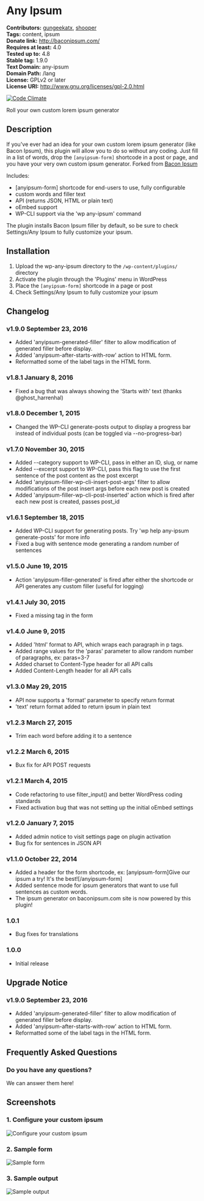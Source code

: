# Any Ipsum #
**Contributors:** [gungeekatx](https://profiles.wordpress.org/gungeekatx), [shooper](https://profiles.wordpress.org/shooper)  
**Tags:** content, ipsum  
**Donate link:** http://baconipsum.com/  
**Requires at least:** 4.0  
**Tested up to:** 4.8  
**Stable tag:** 1.9.0  
**Text Domain:** any-ipsum  
**Domain Path:** /lang  
**License:** GPLv2 or later  
**License URI:** http://www.gnu.org/licenses/gpl-2.0.html  

[![Code Climate](https://codeclimate.com/github/petenelson/wp-any-ipsum/badges/gpa.svg)](https://codeclimate.com/github/petenelson/wp-any-ipsum)


Roll your own custom lorem ipsum generator

## Description ##

If you've ever had an idea for your own custom lorem ipsum generator (like Bacon Ipsum), this plugin will allow you to do so without any coding.  Just fill in a list of words, drop
the `[anyipsum-form]` shortcode in a post or page, and you have your very own custom ipsum generator. Forked from [Bacon Ipsum](http://baconipsum.com)

Includes:

* [anyipsum-form] shortcode for end-users to use, fully configurable
* custom words and filler text
* API (returns JSON, HTML or plain text)
* oEmbed support
* WP-CLI support via the 'wp any-ipsum' command

The plugin installs Bacon Ipsum filler by default, so be sure to check Settings/Any Ipsum to fully customize your ipsum.


## Installation ##

1. Upload the wp-any-ipsum directory to the `/wp-content/plugins/` directory
2. Activate the plugin through the 'Plugins' menu in WordPress
3. Place the `[anyipsum-form]` shortcode in a page or post
4. Check Settings/Any Ipsum to fully customize your ipsum


## Changelog ##

### v1.9.0 September 23, 2016 ###
* Added 'anyipsum-generated-filler' filter to allow modification of generated filler before display.
* Added 'anyipsum-after-starts-with-row' action to HTML form.
* Reformatted some of the label tags in the HTML form.

### v1.8.1 January 8, 2016 ###
* Fixed a bug that was always showing the 'Starts with' text (thanks @ghost_harrenhal)

### v1.8.0 December 1, 2015 ###
* Changed the WP-CLI generate-posts output to display a progress bar instead of individual posts (can be toggled via --no-progress-bar)

### v1.7.0 November 30, 2015 ###
* Added --category support to WP-CLI, pass in either an ID, slug, or name
* Added --excerpt support to WP-CLI, pass this flag to use the first sentence of the post content as the post excerpt
* Added 'anyipsum-filler-wp-cli-insert-post-args' filter to allow modifications of the post insert args before each new post is created
* Added 'anyipsum-filler-wp-cli-post-inserted' action which is fired after each new post is created, passes post_id

### v1.6.1 September 18, 2015 ###
* Added WP-CLI support for generating posts.  Try 'wp help any-ipsum generate-posts' for more info
* Fixed a bug with sentence mode generating a random number of sentences

### v1.5.0 June 19, 2015 ###
* Action 'anyipsum-filler-generated' is fired after either the shortcode or API generates any custom filler (useful for logging)

### v1.4.1 July 30, 2015 ###
* Fixed a missing </div> tag in the form

### v1.4.0 June 9, 2015 ###
* Added 'html' format to API, which wraps each paragraph in p tags.
* Added range values for the 'paras' parameter to allow random number of paragraphs, ex: paras=3-7
* Added charset to Content-Type header for all API calls
* Added Content-Length header for all API calls

### v1.3.0 May 29, 2015 ###
* API now supports a 'format' parameter to specify return format
* 'text' return format added to return ipsum in plain text

### v1.2.3 March 27, 2015 ###
* Trim each word before adding it to a sentence

### v1.2.2 March 6, 2015 ###
* Bux fix for API POST requests

### v1.2.1 March 4, 2015 ###
* Code refactoring to use filter_input() and better WordPress coding standards
* Fixed activation bug that was not setting up the initial oEmbed settings

### v1.2.0 January 7, 2015 ###
* Added admin notice to visit settings page on plugin activation
* Bug fix for sentences in JSON API

### v1.1.0 October 22, 2014 ###
* Added a header for the form shortcode, ex: [anyipsum-form]Give our ipsum a try!  It's the best![/anyipsum-form]
* Added sentence mode for ipsum generators that want to use full sentences as custom words.
* The ipsum generator on baconipsum.com site is now powered by this plugin!

### 1.0.1 ###
* Bug fixes for translations

### 1.0.0 ###
* Initial release


## Upgrade Notice ##

### v1.9.0 September 23, 2016 ###
* Added 'anyipsum-generated-filler' filter to allow modification of generated filler before display.
* Added 'anyipsum-after-starts-with-row' action to HTML form.
* Reformatted some of the label tags in the HTML form.


## Frequently Asked Questions ##

### Do you have any questions? ###
We can answer them here!


## Screenshots ##

### 1. Configure your custom ipsum ###
![Configure your custom ipsum](https://raw.githubusercontent.com/petenelson/wp-any-ipsum/master/assets/screenshot-1.png)

### 2. Sample form ###
![Sample form](https://raw.githubusercontent.com/petenelson/wp-any-ipsum/master/assets/screenshot-2.png)

### 3. Sample output ###
![Sample output](https://raw.githubusercontent.com/petenelson/wp-any-ipsum/master/assets/screenshot-3.png)

